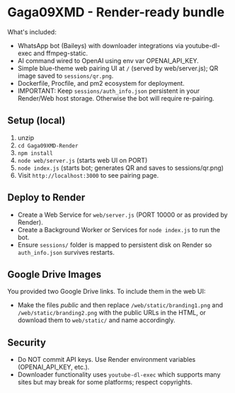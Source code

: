 # Gaga09XMD - Render-ready bundle

What's included:
- WhatsApp bot (Baileys) with downloader integrations via youtube-dl-exec and ffmpeg-static.
- AI command wired to OpenAI using env var OPENAI_API_KEY.
- Simple blue-theme web pairing UI at `/` (served by web/server.js); QR image saved to `sessions/qr.png`.
- Dockerfile, Procfile, and pm2 ecosystem for deployment.
- IMPORTANT: Keep `sessions/auth_info.json` persistent in your Render/Web host storage. Otherwise the bot will require re-pairing.

## Setup (local)
1. unzip
2. `cd Gaga09XMD-Render`
3. `npm install`
4. `node web/server.js` (starts web UI on PORT)
5. `node index.js` (starts bot; generates QR and saves to sessions/qr.png)
6. Visit `http://localhost:3000` to see pairing page.

## Deploy to Render
- Create a Web Service for `web/server.js` (PORT 10000 or as provided by Render).
- Create a Background Worker or Services for `node index.js` to run the bot.
- Ensure `sessions/` folder is mapped to persistent disk on Render so `auth_info.json` survives restarts.

## Google Drive Images
You provided two Google Drive links. To include them in the web UI:
- Make the files *public* and then replace `/web/static/branding1.png` and `/web/static/branding2.png` with the public URLs in the HTML, or download them to `web/static/` and name accordingly.

## Security
- Do NOT commit API keys. Use Render environment variables (OPENAI_API_KEY, etc.).
- Downloader functionality uses `youtube-dl-exec` which supports many sites but may break for some platforms; respect copyrights.

